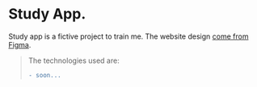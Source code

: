 # Study App.

Study app is a fictive project to train me.
The website design [come from Figma](https://www.figma.com/community/file/1012558392319155352/School-Thrive---simple-website%C2%A0template%C2%A0download-html-with%C2%A0css-for-school).

> The technologies used are:
>
> ```diff
> - soon...
> ```
